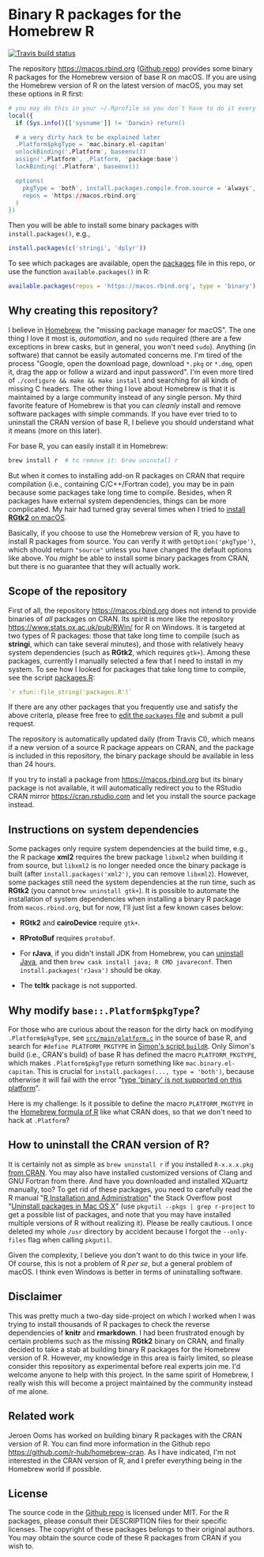 # Binary R packages for the Homebrew R

[![Travis build status](https://travis-ci.com/yihui/homebrew-r-packages.svg?branch=master)](https://travis-ci.com/yihui/homebrew-r-packages)

The repository https://macos.rbind.org ([Github repo](https://github.com/yihui/homebrew-r-packages)) provides some binary R packages for the Homebrew version of base R on macOS. If you are using the Homebrew version of R on the latest version of macOS, you may set these options in R first:

```r
# you may do this in your ~/.Rprofile so you don't have to do it every time
local({
  if (Sys.info()[['sysname']] != 'Darwin) return()

  # a very dirty hack to be explained later
  .Platform$pkgType = 'mac.binary.el-capitan'
  unlockBinding('.Platform', baseenv())
  assign('.Platform', .Platform, 'package:base')
  lockBinding('.Platform', baseenv())

  options(
    pkgType = 'both', install.packages.compile.from.source = 'always',
    repos = 'https://macos.rbind.org'
  )
})
```

Then you will be able to install some binary packages with `install.packages()`, e.g.,

```r
install.packages(c('stringi', 'dplyr'))
```

To see which packages are available, open the [packages](https://github.com/yihui/homebrew-r-packages/blob/master/packages) file in this repo, or use the function `available.packages()` in R:

```r
available.packages(repos = 'https://macos.rbind.org', type = 'binary')
```

## Why creating this repository?

I believe in [Homebrew](https://brew.sh), the "missing package manager for macOS". The one thing I love it most is, _automation_, and no `sudo` required (there are a few exceptions in brew casks, but in general, you won't need `sudo`). Anything (in software) that cannot be easily automated concerns me. I'm tired of the process "Google, open the download page, download `*.pkg` or `*.dmg`, open it, drag the app or follow a wizard and input password". I'm even more tired of `./configure && make && make install` and searching for all kinds of missing C headers. The other thing I love about Homebrew is that it is maintained by a large community instead of any single person. My third favorite feature of Homebrew is that you can _cleanly_ install and remove software packages with simple commands. If you have ever tried to to uninstall the CRAN version of base R, I believe you should understand what it means (more on this later).

For base R, you can easily install it in Homebrew:

```sh
brew install r  # to remove it: brew uninstall r
```

But when it comes to installing add-on R packages on CRAN that require compilation (i.e., containing C/C++/Fortran code), you may be in pain because some packages take long time to compile. Besides, when R packages have external system dependencies, things can be more complicated. My hair had turned gray several times when I tried to [install **RGtk2** on macOS](https://yihui.name/en/2018/01/install-rgtk2-macos/).

Basically, if you choose to use the Homebrew version of R, you have to install R packages from source. You can verify it with `getOption('pkgType')`, which should return `"source"` unless you have changed the default options like above. You _might_ be able to install some binary packages from CRAN, but there is no guarantee that they will actually work.

## Scope of the repository

First of all, the repository https://macos.rbind.org does not intend to provide binaries of _all_ packages on CRAN. Its spirit is more like the repository https://www.stats.ox.ac.uk/pub/RWin/ for R on Windows. It is targeted at two types of R packages: those that take long time to compile (such as **stringi**, which can take several minutes), and those with relatively heavy system dependencies (such as **RGtk2**, which requires `gtk+`). Among these packages, currently I manually selected a few that I need to install in my system. To see how I looked for packages that take long time to compile, see the script [packages.R](https://github.com/yihui/homebrew-r-packages/blob/master/packages.R):

```r
`r xfun::file_string('packages.R')`
```

If there are any other packages that you frequently use and satisfy the above criteria, please free free to [edit the `packages` file](https://github.com/yihui/homebrew-r-packages/edit/master/packages) and submit a pull request.

The repository is automatically updated daily (from Travis CI), which means if a new version of a source R package appears on CRAN, and the package is included in this repository, the binary package should be available in less than 24 hours.

If you try to install a package from https://macos.rbind.org but its binary package is not available, it will automatically redirect you to the RStudio CRAN mirror https://cran.rstudio.com and let you install the source package instead.

## Instructions on system dependencies

Some packages only require system dependencies at the build time, e.g., the R package **xml2** requires the brew package `libxml2` when building it from source, but `libxml2` is no longer needed once the binary package is built (after `install.packages('xml2')`, you can remove `libxml2`). However, some packages still need the system dependencies at the run time, such as **RGtk2** (you cannot `brew uninstall gtk+`). It is possible to automate the installation of system dependencies when installing a binary R package from `macos.rbind.org`, but for now, I'll just list a few known cases below:

- **RGtk2** and **cairoDevice** require `gtk+`.

- **RProtoBuf** requires `protobuf`.

- For **rJava**, if you didn't install JDK from Homebrew, you can [uninstall Java](https://www.java.com/en/download/help/mac_uninstall_java.xml), and then `brew cask install java; R CMD javareconf`. Then `install.packages('rJava')` should be okay.

- The **tcltk** package is not supported.

## Why modify `base::.Platform$pkgType`?

For those who are curious about the reason for the dirty hack on modifying `.Platform$pkgType`, see [`src/main/platform.c`](https://github.com/wch/r-source/blob/e4e1efe/src/main/platform.c#L176-L180) in the source of base R, and search for `#define PLATFORM_PKGTYPE` in [Simon's script `buildR`](https://svn.r-project.org/R-dev-web/trunk/QA/Simon/R-build/buildR). Only Simon's build (i.e., CRAN's build) of base R has defined the macro `PLATFORM_PKGTYPE`, which makes `.Platform$pkgType` return something like `mac.binary.el-capitan`. This is crucial for `install.packages(..., type = 'both')`, because otherwise it will fail with the error "[type 'binary' is not supported on this platform](https://github.com/wch/r-source/blob/a44aa4737/src/library/utils/R/packages2.R#L142-L145)".

Here is my challenge: Is it possible to define the macro `PLATFORM_PKGTYPE` in the [Homebrew formula of R](https://github.com/Homebrew/homebrew-core/blob/master/Formula/r.rb) like what CRAN does, so that we don't need to hack at `.Platform`?

## How to uninstall the CRAN version of R?

It is certainly not as simple as `brew uninstall r` if you installed `R-x.x.x.pkg` [from CRAN](https://cran.rstudio.com/bin/macosx/). You may also have installed customized versions of Clang and GNU Fortran from there. And have you downloaded and installed XQuartz manually, too? To get rid of these packages, you need to carefully read the R manual "[R Installation and Administration](https://cran.rstudio.com/doc/manuals/r-release/R-admin.html)" the Stack Overflow post "[Uninstall packages in Mac OS X](https://stackoverflow.com/q/25925752/559676)" (use `pkgutil --pkgs | grep r-project` to get a possible list of packages, and note that you may have installed multiple versions of R without realizing it). Please be really cautious. I once deleted my whole `/usr` directory by accident because I forgot the `--only-files` flag when calling `pkgutil`.

Given the complexity, I believe you don't want to do this twice in your life. Of course, this is not a problem of R _per se_, but a general problem of macOS. I think even Windows is better in terms of uninstalling software.

## Disclaimer

This was pretty much a two-day side-project on which I worked when I was trying to install thousands of R packages to check the reverse dependencies of **knitr** and **rmarkdown**. I had been frustrated enough by certain problems such as the missing **RGtk2** binary on CRAN, and finally decided to take a stab at building binary R packages for the Homebrew version of R. However, my knowledge in this area is fairly limited, so please consider this repository as experimental before real experts join me. I'd welcome anyone to help with this project. In the same spirit of Homebrew, I really wish this will become a project maintained by the community instead of me alone. 

## Related work

Jeroen Ooms has worked on building binary R packages with the CRAN version of R. You can find more information in the Github repo <https://github.com/r-hub/homebrew-cran>. As I have indicated, I'm not interested in the CRAN version of R, and I prefer everything being in the Homebrew world if possible.

## License

The source code in the [Github repo](https://github.com/yihui/homebrew-r-packages) is licensed under MIT. For the R packages, please consult their DESCRIPTION files for their specific licenses. The copyright of these packages belongs to their original authors. You may obtain the source code of these R packages from CRAN if you wish to.
